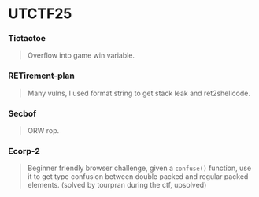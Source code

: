UTCTF25
=======

<h3> Tictactoe </h3>

> Overflow into game win variable.

<h3> RETirement-plan </h3>

> Many vulns, I used format string to get stack leak and ret2shellcode.

<h3> Secbof </h3>

> ORW rop.

<h3> Ecorp-2 </h3>

> Beginner friendly browser challenge, given a `confuse()` function, use it to get type confusion between double packed and regular packed elements. (solved by tourpran during the ctf, upsolved)
